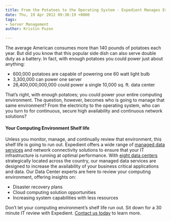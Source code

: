 ```yaml
---
title: From the Potatoes to the Operating System - Expedient Manages Everything
date: Thu, 19 Apr 2012 09:30:19 +0000
tags:
- Server Management
author: Kristin Puzon

---
```

The average American consumes more than 140 pounds of potatoes each year. But did you know that this popular side dish can also serve double duty as a battery. In fact, with enough potatoes you could power just about anything:

* 600,000 potatoes are capable of powering one 60 watt light bulb
* 3,300,000 can power one server
* 26,400,000,000,000 could power a single 10,000 sq. ft. data center

That’s right, with enough potatoes; you could power your entire computing environment. The question, however, becomes who is going to manage that same environment? From the electricity to the operating system, who can you turn to for continuous, secure high availability and continuous network solutions?

#### Your Computing Environment Shelf life

Unless you monitor, manage, and continually review that environment, this shelf life is going to run out. Expedient offers a wide range of [managed data services](https://www.expedient.com/managed-services/) and network connectivity solutions to ensure that your IT infrastructure is running at optimal performance. With [eight data centers](https://www.expedient.com/the-data-centers/) strategically located across the country, our managed data services are designed to increase the availability of your business critical applications and data. Our Data Center experts are here to review your computing environment, offering insights on:

* Disaster recovery plans
* Cloud computing solution opportunities
* Increasing system capabilities with less resources

Don’t let your computing environment’s shelf life run out. Sit down for a 30 minute IT review with Expedient. [Contact us today](https://www.expedient.com/get-a-quote/) to learn more.